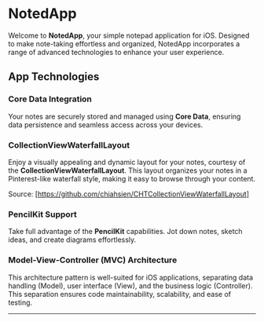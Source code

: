 # NotedApp

Welcome to **NotedApp**, your simple notepad application for iOS. Designed to make note-taking effortless and organized, NotedApp incorporates a range of advanced technologies to enhance your user experience.

## App Technologies

### **Core Data Integration**
Your notes are securely stored and managed using **Core Data**, ensuring data persistence and seamless access across your devices.

### **CollectionViewWaterfallLayout**
Enjoy a visually appealing and dynamic layout for your notes, courtesy of the **CollectionViewWaterfallLayout**. This layout organizes your notes in a Pinterest-like waterfall style, making it easy to browse through your content.

Source: [https://github.com/chiahsien/CHTCollectionViewWaterfallLayout]

### **PencilKit Support**
Take full advantage of the **PencilKit** capabilities. Jot down notes, sketch ideas, and create diagrams effortlessly.

### **Model-View-Controller (MVC) Architecture**
This architecture pattern is well-suited for iOS applications, separating data handling (Model), user interface (View), and the business logic (Controller). This separation ensures code maintainability, scalability, and ease of testing.

---
